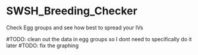 # SWSH_Breeding_Checker
Check Egg groups and see how best to spread your IVs

#TODO: clean out the data in egg groups so I dont need to specifically do it later
#TODO: fix the graphing
